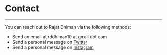 # **Contact**
---
You can reach out to Rajat Dhiman via the following methods:

*   Send an email at rddhiman10 at gmail dot com
*   Send a personal message on [Twitter](https://x.com/biblical_dhiman)
*   Send a personal message on [Instagram](https://www.instagram.com/irajatism/)
